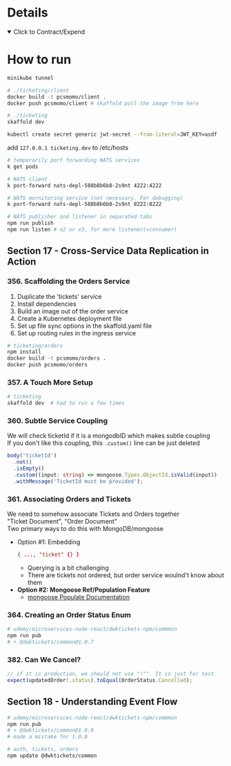 # Details

<details open> 
  <summary>Click to Contract/Expend</summary>

# How to run

```sh
minikube tunnel

# ./ticketing/client
docker build -t pcsmomo/client .
docker push pcsmomo/client # skaffold pull the image from here

# ./ticketing
skaffold dev

kubectl create secret generic jwt-secret --from-literal=JWT_KEY=asdf
```

add `127.0.0.1 ticketing.dev` to /etc/hosts

```sh
# temporarily port forwarding NATS services
k get pods

# NATS client
k port-forward nats-depl-588b8b6b8-2s9nt 4222:4222

# NATS mornitoring service (not necessary. For debugging)
k port-forward nats-depl-588b8b6b8-2s9nt 8222:8222
```

```sh
# NATS publisher and listener in separated tabs
npm run publish
npm run listen # x2 or x3, for more listener(=consumer)
```

## Section 17 - Cross-Service Data Replication in Action

### 356. Scaffolding the Orders Service

1. Duplicate the 'tickets' service
2. Install dependencies
3. Build an image out of the order service
4. Create a Kubernetes deployment file
5. Set up file sync options in the skaffold.yaml file
6. Set up routing rules in the ingress service

```sh
# ticketing/orders
npm install
docker build -t pcsmomo/orders .
docker push pcsmomo/orders
```

### 357. A Touch More Setup

```sh
# ticketing
skaffold dev  # had to run a few times
```

### 360. Subtle Service Coupling

We will check ticketId if it is a mongodbID which makes subtle coupling\
If you don't like this coupling, this `.custom()` line can be just deleted

```ts
body('ticketId')
  .not()
  .isEmpty()
  .custom((input: string) => mongoose.Types.ObjectId.isValid(input))
  .withMessage('TicketId must be provided');
```

### 361. Associating Orders and Tickets

We need to somehow associate Tickets and Orders together\
"Ticket Document", "Order Document"\
Two primary ways to do this with MongoDB/mongoose

- Option #1: Embedding
  ```json
  { ..., "ticket" {} }
  ```
  - Querying is a bit challenging
  - There are tickets not ordered, but order service woulnd't know about them
- **Option #2: Mongoose Ref/Population Feature**
  - [mongoose Populate Documentation](https://mongoosejs.com/docs/populate.html)

### 364. Creating an Order Status Enum

```sh
# udemy/microservices-node-react/dwktickets-npm/commmon
npm run pub
# + @dwktickets/common@1.0.7
```

### 382. Can We Cancel?

```ts
// if it is production, we should not use "!"". It is just for test
expect(updatedOrder!.status).toEqual(OrderStatus.Cancelled);
```

## Section 18 - Understanding Event Flow

```sh
# udemy/microservices-node-react/dwktickets-npm/commmon
npm run pub
# + @dwktickets/common@1.0.9
# made a mistake for 1.0.8

# auth, tickets, orders
npm update @dwktickets/common
```

</details>
